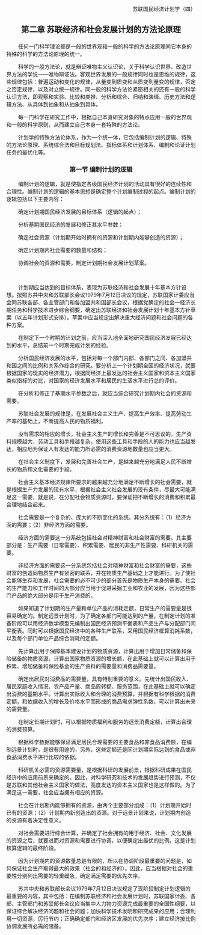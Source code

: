 <p align="right">苏联国民经济计划学（四）

## <p align="center">第二章 苏联经济和社会发展计划的方法论原理

        任何一门科学理论都是一般的世界观和一般的科学的方法论原理同它本身的特殊的科学的方法论原理的统一。

        科学的一般方法论，就是辩证唯物主义认识论，关于科学认识世界、改造世界方法的学说——唯物辩证法。客观世界发展的一般规律同时也是思维的规律，这些规律包括：普遍运动和变化的规律，从量变到质变和从质变到量变的规律，否定之否定规律，以及对立统一规律。同一般的科学方法论紧密相关的还有一般的科学认识方法，即观察和实验、比较和类推、分析和综合、归纳和演绎、历史方法和逻辑方法、从具体到抽象和从抽象到具体。

        每一门科学在研究工作中，根据自己本身研究对象的特点应用一般的世界观和一般的科学原则，从而建立自己本身一套特殊的方法论。

        计划学的特殊方法论体系，作为一个统一体，它包括编制计划的逻辑、特殊的方法论原理、系统综合法和目标规划法、指标体系和计划体系、编制和论证计划任务的最优化等。

### <p align="center">第一节 编制计划的逻辑

        编制计划的逻辑，就是使指定各级国民经济计划的活动具有很好的连续性和合理性。编制计划的逻辑的基本思想是确定整个计划编制过程的起点。编制计划的逻辑包括以下主要内容：

        确定计划期国民经济发展的目标体系（逻辑的起点）；

        分析基期国民经济的发展和修正其水平参数；

        确定社会资源（计划期开始时拥有的资源和计划期内能够创造的资源）；

        确定计划期内社会需要的数量和结构；

        协调社会的资源和需要，制定计划期社会发展计划草案。

 

        计划期应当达到的目标体系，表现为苏联经济和社会发展十年基本方针设想。按照苏共中央和苏联部长会议1979年7月12日决议的规定，苏联国家计委应当会同苏联各部、各主管部门和各加盟共和国部长会议，根据党确定的社会—经济长期任务和科学技术进步综合纲要，确定出苏联经济和社会发展计划十年基本方针草案（以五年计划形式安排）。草案中应当规定出解决重大经济问题和社会问题的各种方案。

        在制定下一个时期的计划之前，应当深入地全面地研究国民经济发展已经达到的水平，总结前一个时期完成计划的经验。

        分析国民经济发展的水平，包括对每一个部门内部、各部门之间、各加盟共和国之间的比例和关系作综合的研究。要分析上一个计划期全国的经济状况，就要根据国家的现实的经济潜力，根据同经济上最发达的社会主义国家和资本主义国家类似指标的对比，对国家的经济发展水平和居民的生活水平进行总的评价。

        在分析和修正了基期水平参数之后，就应当综合研究计划期内社会的资源和需要。

        苏联社会发展的规律是，在发展社会主义生产、提高生产效率、提高劳动生产率的基础上，不断提高人民的物质福利。

        没有需求的相应的增长，社会主义生产的增长和完善是不可思议的。生产资料规模越大，劳动工具和手段越复杂，使用这些工具和手段的人的能力也应当越发达，相应地为保证人有发达的能力所必需的消费资源地数量也应当更大。

        在社会主义制度下，发展和完善社会生产，是越来越充分地满足人民不断增长的物质和文化需要的手段。

        社会主义基本经济规律所要求的越来越充分地满足不断增长的社会需要，就是根据生产力发展的现有水平，根据社会主义社会发展的现有条件，尽最大可能满足这一需要，就是说，在分配社会物质资源时，要保证把不断增长的消费和积累最合理地结合起来。

        社会需要是一个复杂的、庞大的不断变化的系统。其分系统有：（1）经济方面的需要；（2）非经济方面的需要。

        经济方面的需要这一分系统包括社会对精神财富和社会财富的需要。其主要部分是：生产需要（日常需要）、积累需要、居民的非生产性需要、科研机关的需要。

        非经济方面的需要这一分系统包括社会对精神财富和社会财富的需要，这些财富的创造同物质生产有紧密的联系，并在物质生产基础之上才能进行。为了使社会能够生存和发展，社会需要的必不可少的部分首先是物质生产本身的需要。社会的生产能力和工作时间的大部分应当用于促进采掘工业和农业的发展，因为这些部门产品的绝大部分是用于生产消费的。

        如果知道了计划期的生产量和单位产品的消耗定额，日常生产的需要量是很容易确定的。制定远景计划时，为了确定各部门可能达到的产量，在制定计划的准备阶段可以用经济数学模型先编制出国民经济预测平衡表和产品生产与分配部门间平衡表。同时可以根据国民经济中的各种生产联系，采用国民经济框算消耗系数，以及每个部门单位产品综合消耗的定额。

        先计算出用于保障基本建设计划的物质资源，计算出用于增加日常储备和保险储备的物质资源，计算出国家物质资源的增长额，在此基础上就可以计算出用于积累、增加储备和保险基金的生产资料的需要量和消费品需要量。

        确定出居民对消费品的需要量，具有特别重要的意义。先统计出国民收入、居民家庭收入情况、农产品产量、商品周转额、服务范围，在此基础上就可以确定出消费的基期水平。计算出实际收入和合理的消费预算，并根据有科学根据的消费定额，和依据收入的增长及价格水平而形成的商品需求弹性系数，可以计算出未来的需要量。

        在制定长期计划时，可以根据物质福利和服务的远景消费定额，计算出合理的消费预算。

        根据科学数据能够保证满足居民合理需要的主要食品和非食品消费额，在编制远景计划时，是很有用途的，另外，这些定额还是同计划期实际达到的食品或非食品消费水平进行比较的依据。

        科研机关必需的资源需要量，是根据科研的发展前景，根据科研成果在国民经济中的应用前景来确定的。因此，对科学研究和技术的发展趋势进行预测，不仅是苏联和其他社会主义国家的做法，高度发达的资本主义国家也是这样做的。为了满足这一需要，社会应当拥有相应的资源。

        社会在计划期内能够拥有的资源，由两个主要部分组成：（1）计划期开始时已有的资源；（2）计划期内新创造出的资源。对于远景计划来说，计划期内创造的资源有着决定性意义。

        对社会需要进行综合计算，并确定了社会拥有的用于经济、社会、文化发展的资源之后，就要进而对资源和需要进行协调，以便确定出最优的比例。这是计划核算逻辑的最终阶段。

        因为计划期内的资源数量总是有限的，所以在协调阶段最重要的问题是，如何保证社会生产取得最大的效果（社会的和经济的）。因此，应当根据对社会的重要性分别列出需要的轻重缓急，确定满足需要的优先次序。

        苏共中央和苏联部长会议1979年7月12日决议规定了现阶段制定计划逻辑的最重要的内容，其中包括：在编制苏联经济和社会发展计划时，苏联国家计委、各部、主管部门和苏联部长会议应当集中人力物力资源完成最重要的全国性纲要，以保证综合解决经济问题和社会问题；加快科学技术发明和研究成果的应用；合理利用一切资源，厉行节约；正确确定部门和经济区发展的优先次序；建立经济按比例协调发展所必需的储备。